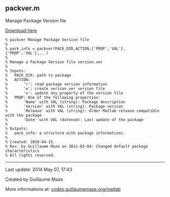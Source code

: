 ## packver.m ##
Manage Package Version file

[Download here](http://guillaumemaze.googlecode.com/svn/trunk/matlab/codes/inout/packver.m)

```
% packver Manage Package Version file
%
% pack_info = packver(PACK_DIR,ACTION,{'PROP','VAL'},{'PROP','VAL'},...)
% 
% Manage a Package Version file version.ver
%
% Inputs:
%	PACK_DIR: path to package
%	ACTION: 
%		'r': read package version information
%		'w': create version.ver version file
%		'u': update any property of the version file
%	PROP: One of the following properties:
%		'Name' with VAL (string): Package description
%		'Version' with VAL (string): Package version
%		'Release' with VAL (string): Older Matlab release compatible with the package
%		'Date' with VAL (datenum): Last update of the package
%
% Outputs:
%	pack_info: a structure with package informations.
%
% Created: 2010-04-15.
% Rev. by Guillaume Maze on 2011-03-04: Changed default package characteristics
% All rights reserved.
```

---

Last update: 2014 May 07, 17:43

Created by Guillaume Maze

More informations at: [codes.guillaumemaze.org/matlab](http://codes.guillaumemaze.org/matlab)